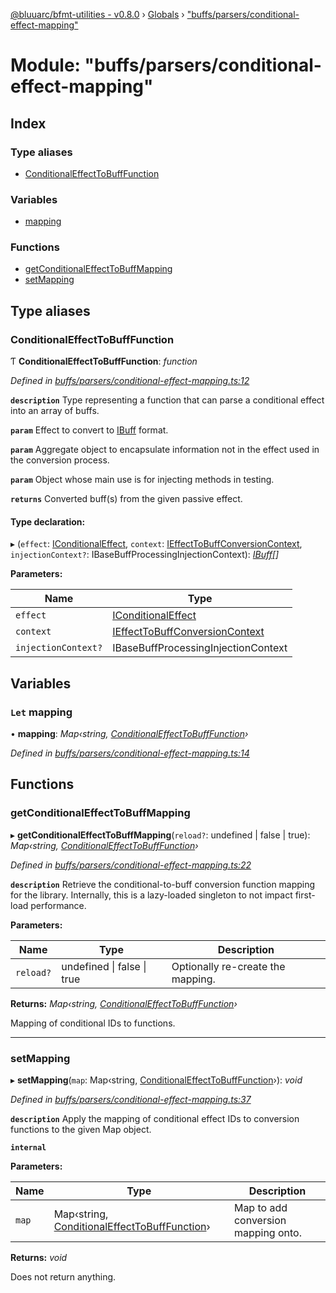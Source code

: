 [@bluuarc/bfmt-utilities - v0.8.0](../README.md) › [Globals](../globals.md) › ["buffs/parsers/conditional-effect-mapping"](_buffs_parsers_conditional_effect_mapping_.md)

# Module: "buffs/parsers/conditional-effect-mapping"

## Index

### Type aliases

* [ConditionalEffectToBuffFunction](_buffs_parsers_conditional_effect_mapping_.md#conditionaleffecttobufffunction)

### Variables

* [mapping](_buffs_parsers_conditional_effect_mapping_.md#let-mapping)

### Functions

* [getConditionalEffectToBuffMapping](_buffs_parsers_conditional_effect_mapping_.md#getconditionaleffecttobuffmapping)
* [setMapping](_buffs_parsers_conditional_effect_mapping_.md#setmapping)

## Type aliases

###  ConditionalEffectToBuffFunction

Ƭ **ConditionalEffectToBuffFunction**: *function*

*Defined in [buffs/parsers/conditional-effect-mapping.ts:12](https://github.com/BluuArc/bfmt-utilities/blob/master/src/buffs/parsers/conditional-effect-mapping.ts#L12)*

**`description`** Type representing a function that can parse a conditional effect into an array of buffs.

**`param`** Effect to convert to [IBuff](../interfaces/_buffs_parsers_buff_types_.ibuff.md) format.

**`param`** Aggregate object to encapsulate information not in the effect used in the conversion process.

**`param`** Object whose main use is for injecting methods in testing.

**`returns`** Converted buff(s) from the given passive effect.

#### Type declaration:

▸ (`effect`: [IConditionalEffect](../interfaces/_buffs_parsers_buff_types_.iconditionaleffect.md), `context`: [IEffectToBuffConversionContext](../interfaces/_buffs_parsers_buff_types_.ieffecttobuffconversioncontext.md), `injectionContext?`: IBaseBuffProcessingInjectionContext): *[IBuff](../interfaces/_buffs_parsers_buff_types_.ibuff.md)[]*

**Parameters:**

Name | Type |
------ | ------ |
`effect` | [IConditionalEffect](../interfaces/_buffs_parsers_buff_types_.iconditionaleffect.md) |
`context` | [IEffectToBuffConversionContext](../interfaces/_buffs_parsers_buff_types_.ieffecttobuffconversioncontext.md) |
`injectionContext?` | IBaseBuffProcessingInjectionContext |

## Variables

### `Let` mapping

• **mapping**: *Map‹string, [ConditionalEffectToBuffFunction](_buffs_parsers_conditional_effect_mapping_.md#conditionaleffecttobufffunction)›*

*Defined in [buffs/parsers/conditional-effect-mapping.ts:14](https://github.com/BluuArc/bfmt-utilities/blob/master/src/buffs/parsers/conditional-effect-mapping.ts#L14)*

## Functions

###  getConditionalEffectToBuffMapping

▸ **getConditionalEffectToBuffMapping**(`reload?`: undefined | false | true): *Map‹string, [ConditionalEffectToBuffFunction](_buffs_parsers_conditional_effect_mapping_.md#conditionaleffecttobufffunction)›*

*Defined in [buffs/parsers/conditional-effect-mapping.ts:22](https://github.com/BluuArc/bfmt-utilities/blob/master/src/buffs/parsers/conditional-effect-mapping.ts#L22)*

**`description`** Retrieve the conditional-to-buff conversion function mapping for the library. Internally, this is a
lazy-loaded singleton to not impact first-load performance.

**Parameters:**

Name | Type | Description |
------ | ------ | ------ |
`reload?` | undefined &#124; false &#124; true | Optionally re-create the mapping. |

**Returns:** *Map‹string, [ConditionalEffectToBuffFunction](_buffs_parsers_conditional_effect_mapping_.md#conditionaleffecttobufffunction)›*

Mapping of conditional IDs to functions.

___

###  setMapping

▸ **setMapping**(`map`: Map‹string, [ConditionalEffectToBuffFunction](_buffs_parsers_conditional_effect_mapping_.md#conditionaleffecttobufffunction)›): *void*

*Defined in [buffs/parsers/conditional-effect-mapping.ts:37](https://github.com/BluuArc/bfmt-utilities/blob/master/src/buffs/parsers/conditional-effect-mapping.ts#L37)*

**`description`** Apply the mapping of conditional effect IDs to conversion functions to the given Map object.

**`internal`** 

**Parameters:**

Name | Type | Description |
------ | ------ | ------ |
`map` | Map‹string, [ConditionalEffectToBuffFunction](_buffs_parsers_conditional_effect_mapping_.md#conditionaleffecttobufffunction)› | Map to add conversion mapping onto. |

**Returns:** *void*

Does not return anything.
